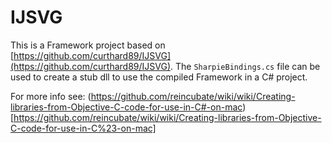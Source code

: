 IJSVG
=====
This is a Framework project based on [https://github.com/curthard89/IJSVG](https://github.com/curthard89/IJSVG). The `SharpieBindings.cs` file can be used to create a stub dll to use the compiled Framework in a C# project.

For more info see: (https://github.com/reincubate/wiki/wiki/Creating-libraries-from-Objective-C-code-for-use-in-C#-on-mac)[https://github.com/reincubate/wiki/wiki/Creating-libraries-from-Objective-C-code-for-use-in-C%23-on-mac]
